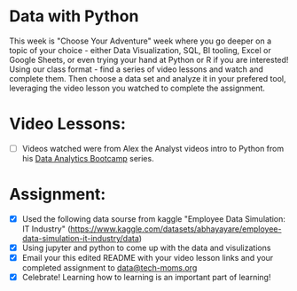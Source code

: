 # Data with Python

This week is "Choose Your Adventure" week where you go deeper on a topic of your choice - either Data Visualization, SQL, BI tooling, Excel or Google Sheets, or even trying your hand at Python or R if you are interested! 
Using our class format  - find a series of video lessons and watch and complete them. Then choose a data set and analyze it in your prefered tool, leveraging the video lesson you watched to complete the assignment. 
# Video Lessons: 


- [ ] Videos watched were from Alex the Analyst videos  intro to Python from his [Data Analytics Bootcamp](https://www.youtube.com/watch?v=PSNXoAs2FtQ) series.

# Assignment: 

- [x] Used the following data sourse from kaggle "Employee Data Simulation: IT Industry" (https://www.kaggle.com/datasets/abhayayare/employee-data-simulation-it-industry/data)
- [x] Using jupyter and python to come up with the data and visulizations
- [x] Email your this edited README with your video lesson links and your completed assignment to data@tech-moms.org
- [x] Celebrate! Learning how to learning is an important part of learning! 
